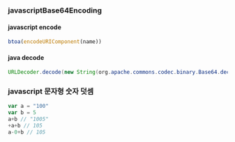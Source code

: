 ### javascriptBase64Encoding
#### javascript encode
``` javascript
btoa(encodeURIComponent(name))
```
#### java decode
``` java
URLDecoder.decode(new String(org.apache.commons.codec.binary.Base64.decodeBase64(req.getParameter("name").getBytes())), "UTF-8");
```

### javascript 문자형 숫자 덧셈
``` javascript
var a = "100"
var b = 5
a+b // "1005"
+a+b // 105
a-0+b // 105
```
